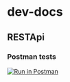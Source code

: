 # dev-docs


## RESTApi

### Postman tests
[![Run in Postman](https://run.pstmn.io/button.svg)](https://app.getpostman.com/run-collection/374334b2c61a1e4cff69")
